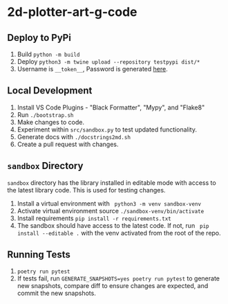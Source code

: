 # 2d-plotter-art-g-code


## Deploy to PyPi

1. Build `python -m build`
2. Deploy `python3 -m twine upload --repository testpypi dist/*`
3. Username is `__token__`, Password is generated [here](https://pypi.org/manage/account/#api-tokens).

## Local Development

1. Install VS Code Plugins - "Black Formatter", "Mypy", and "Flake8"
2. Run `./bootstrap.sh`
3. Make changes to code.
4. Experiment within `src/sandbox.py` to test updated functionality.
5. Generate docs with `./docstrings2md.sh`
6. Create a pull request with changes. 

## `sandbox` Directory

`sandbox` directory has the library installed in editable mode with access to the latest library code. This is used for testing changes. 

1. Install a virtual environment with ` python3 -m venv sandbox-venv`
2. Activate virtual environment source `./sandbox-venv/bin/activate`
3. Install requirements `pip install -r requirements.txt`
4. The sandbox should have access to the latest code. If not, run ` pip install --editable .` with the venv activated from the root of the repo.

## Running Tests

1. `poetry run pytest`
2. If tests fail, run `GENERATE_SNAPSHOTS=yes poetry run pytest` to generate new snapshots, compare diff to ensure changes are expected, and commit the new snapshots.